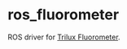 # ros_fluorometer

ROS driver for [Trilux Fluorometer](https://chelsea.co.uk/products/trilux-algae/).
